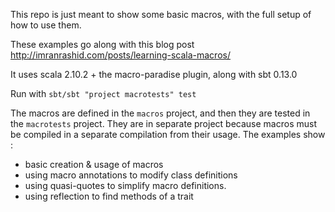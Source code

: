 This repo is just meant to show some basic macros, with the full setup of how to use them.

These examples go along with this blog post <http://imranrashid.com/posts/learning-scala-macros/>

It uses scala 2.10.2 + the macro-paradise plugin, along with sbt 0.13.0

Run with `sbt/sbt "project macrotests" test`


The macros are defined in the `macros` project, and then they are tested in the `macrotests` project.  They are
in separate project because macros must be compiled in a separate compilation from their usage.  The examples
show :

* basic creation & usage of macros
* using macro annotations to modify class definitions
* using quasi-quotes to simplify macro definitions.
* using reflection to find methods of a trait
